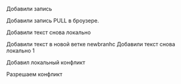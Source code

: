 Добавили запись

Добавили запись PULL в броузере.

Добавили текст снова локально

Добавили текст в новой ветке newbranhc
Добавили текст снова локально   1

Добавил локальный конфликт

Разрешаем конфликт
